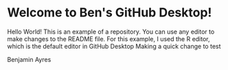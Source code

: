 # Welcome to Ben's GitHub Desktop!

Hello World! This is an example of a repository. You can use any editor to make changes to the README file. For this example, I used the R editor, which is the default editor in GitHub Desktop Making a quick change to test

Benjamin Ayres